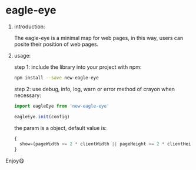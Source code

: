 # eagle-eye

1. introduction:

    The eagle-eye is a minimal map for web pages, in this way, users can posite their position of web pages.

2. usage:

    step 1: include the library into your project with npm:

    ```bash
    npm install --save new-eagle-eye
    ```

    step 2: use debug, info, log, warn or error method of crayon when necessary:

    ```javascript
    import eagleEye from 'new-eagle-eye'

    eagleEye.init(config)
    ```

    the param is a object, default value is:

    ```javascript
    {
      show=(pageWidth >= 2 * clientWidth || pageHeight >= 2 * clientHeight)
    }
    ```

Enjoy😋
